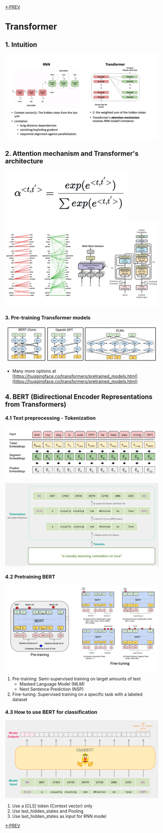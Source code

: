 [<-PREV](sequence.md)

# Transformer 

## 1. Intuition
![image](images/image1.png)

## 2. Attention mechanism and Transformer's architecture

![image](images/equation1.png)
![image](images/image2_2.png)

### 3. Pre-training Transformer models
![image](images/image3.png)
- Many more options at [https://huggingface.co/transformers/pretrained_models.html](https://huggingface.co/transformers/pretrained_models.html)


## 4. BERT (Bidirectional Encoder Representations from Transformers)
### 4.1 Text preprocessing - Tokenization
![image](images/image4.png)

![image](images/image5.png)

### 4.2 Pretraining BERT
![image](images/image6.png)
1. Pre-training: Semi-supervised training on larget amounts of text
    - Masked Language Model (MLM)
    - Next Sentence Prediction (NSP) 
2. Fine-tuning: Supervised training on a specific task with a labeled dataset 

### 4.3 How to use BERT for classification
![image](images/image7.png)
1. Use a [CLS] token (Context vector) only
2. Use last_hidden_states and Pooling
3. Use last_hidden_states as input for RNN model


[<-PREV](sequence.md)
